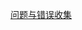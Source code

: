 
<p id="7E3tdQxxtBtvPDVd7opd13">

[问题与错误收集](./%E9%97%AE%E9%A2%98%E4%B8%8E%E9%94%99%E8%AF%AF%E6%94%B6%E9%9B%86/index.md)

</p>
